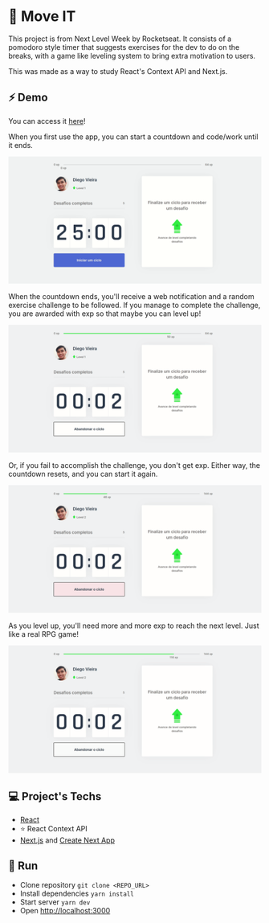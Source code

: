 # 🎾 Move IT

This project is from Next Level Week by Rocketseat. It consists of a pomodoro style timer that suggests exercises for the dev to do on the breaks, with a game like leveling system to bring extra motivation to users.

This was made as a way to study React's Context API and Next.js.

## ⚡ Demo
You can access it [here](https://moveit-one-green.vercel.app)!

When you first use the app, you can start a countdown and code/work until it ends.
<p style="text-align: center;">
  <img src="documentation_assets/StartingTimer.gif" alt="Starting Timer"/>
</p>

When the countdown ends, you'll receive a web notification and a random exercise challenge to be followed. If you manage to complete the challenge, you are awarded with exp so that maybe you can level up!
<p style="text-align: center;">
  <img src="documentation_assets/CompleteChallenge.gif" alt="Complete Challenge"/>
</p>

Or, if you fail to accomplish the challenge, you don't get exp. Either way, the countdown resets, and you can start it again.
<p style="text-align: center;">
  <img src="documentation_assets/FailChallenge.gif" alt="Fail Challenge"/>
</p>

As you level up, you'll need more and more exp to reach the next level. Just like a real RPG game!
<p style="text-align: center;">
  <img src="documentation_assets/LevelUpExp.gif" alt="Level Up Experience"/>
</p>

## 💻 Project's Techs

- [React](https://reactjs.org/)
- ⭐ React Context API
- [Next.js](https://nextjs.org/) and [Create Next App](https://create-next-app.js.org/)

## 🚀 Run

- Clone repository `git clone <REPO_URL>`
- Install dependencies `yarn install`
- Start server `yarn dev`
- Open [http://localhost:3000](http://localhost:3000)